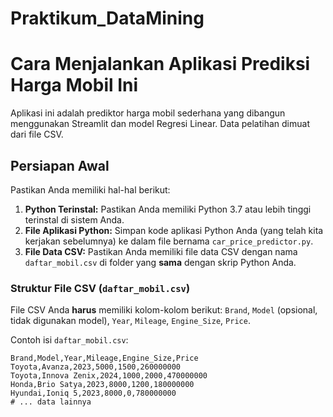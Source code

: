 # Praktikum_DataMining

# Cara Menjalankan Aplikasi Prediksi Harga Mobil Ini

Aplikasi ini adalah prediktor harga mobil sederhana yang dibangun menggunakan Streamlit dan model Regresi Linear. Data pelatihan dimuat dari file CSV.

## Persiapan Awal

Pastikan Anda memiliki hal-hal berikut:

1.  **Python Terinstal:** Pastikan Anda memiliki Python 3.7 atau lebih tinggi terinstal di sistem Anda.
2.  **File Aplikasi Python:** Simpan kode aplikasi Python Anda (yang telah kita kerjakan sebelumnya) ke dalam file bernama `car_price_predictor.py`.
3.  **File Data CSV:** Pastikan Anda memiliki file data CSV dengan nama `daftar_mobil.csv` di folder yang **sama** dengan skrip Python Anda.

### Struktur File CSV (`daftar_mobil.csv`)

File CSV Anda **harus** memiliki kolom-kolom berikut:
`Brand`, `Model` (opsional, tidak digunakan model), `Year`, `Mileage`, `Engine_Size`, `Price`.

Contoh isi `daftar_mobil.csv`:
```csv
Brand,Model,Year,Mileage,Engine_Size,Price
Toyota,Avanza,2023,5000,1500,260000000
Toyota,Innova Zenix,2024,1000,2000,470000000
Honda,Brio Satya,2023,8000,1200,180000000
Hyundai,Ioniq 5,2023,8000,0,780000000
# ... data lainnya
 
